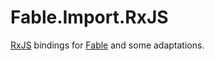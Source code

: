 # Fable.Import.RxJS

[RxJS](https://rxjs-dev.firebaseapp.com/) bindings for [Fable](https://fable.io/) and some adaptations.
